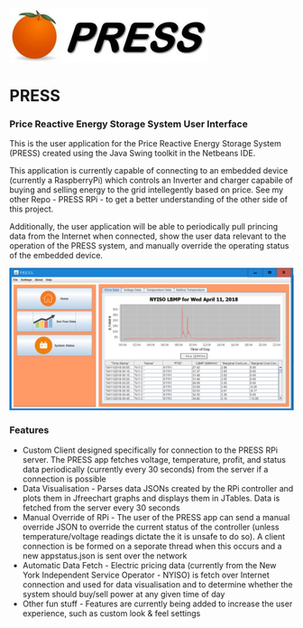 ![logo](https://github.com/willh99/PRESS/blob/master/src/images/LOGO.000.jpg)

# PRESS
### Price Reactive Energy Storage System User Interface

This is the user application for the Price Reactive Energy Storage System (PRESS) created using the Java Swing toolkit in the Netbeans IDE.


This application is currently capable of connecting to an embedded device (currently a RaspberryPi) which 
controls an Inverter and charger capabile of buying and selling energy to the grid intellegently based on price. See my other Repo - PRESS RPi - to get a better understanding of the other side of this project.

Additionally, the user application will be able to periodically pull princing data from the Internet when connected, show the user data relevant to the operation of the PRESS system, and manually override the operating status of the embedded device.

![Screenshot](https://github.com/willh99/PRESS/blob/master/src/images/Capture.PNG)

### Features
* Custom Client designed specifically for connection to the PRESS RPi server.  The PRESS app fetches voltage, temperature, profit, and status data periodically (currently every 30 seconds) from the server if a connection is possible
* Data Visualisation - Parses data JSONs created by the RPi controller and plots them in Jfreechart graphs and displays them in JTables. Data is fetched from the server every 30 seconds
* Manual Override of RPi - The user of the PRESS app can send a manual override JSON to override the current status of the controller (unless temperature/voltage readings dictate the it is unsafe to do so). A client connection is be formed on a seporate thread when this occurs and a new appstatus.json is sent over the network
* Automatic Data Fetch -  Electric pricing data (currently from the New York Independent Service Operator - NYISO) is fetch over Internet connection and used for data visualisation and to determine whether the system should buy/sell power at any given time of day
* Other fun stuff - Features are currently being added to increase the user experience, such as custom look & feel settings
